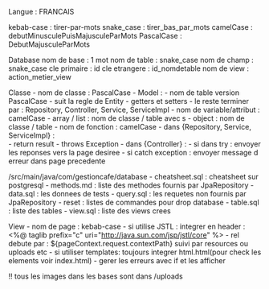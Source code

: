 Langue : FRANCAIS

kebab-case : tirer-par-mots
snake_case : tirer_bas_par_mots
camelCase : debutMinusculePuisMajusculeParMots
PascalCase : DebutMajusculeParMots

Database
    nom de base : 1 mot
    nom de table : snake_case
    nom de champ : snake_case
    cle primaire : id
    cle etrangere : id_nomdetable
    nom de view : action_metier_view

Classe
    - nom de classe : PascalCase
        - Model : 
            - nom de table version PascalCase
            - suit la regle de Entity
            - getters et setters
        - le reste terminer par : Repository, Controller, Service, ServiceImpl
    - nom de variable/attribut : camelCase 
        - array / list : nom de classe / table avec s
        - object : nom de classe / table
    - nom de fonction : camelCase
        - dans {Repository, Service, ServiceImpl} :  
            - return result 
            - throws Exception 
        - dans {Controller} :
            - si dans try : envoyer les reponses vers la page desiree
            - si catch exception : envoyer message d erreur dans page precedente
            
/src/main/java/com/gestioncafe/database
    - cheatsheet.sql : cheatsheet sur postgresql
    - methods.md : liste des methodes fournis par JpaRepository
    - data.sql : les donnees de tests
    - query.sql : les requetes non fournis par JpaRepository
    - reset : listes de commandes pour drop database
    - table.sql :  liste des tables 
    - view.sql : liste des views crees

View 
    - nom de page : kebab-case 
    - si utilise JSTL : integrer en header : 
        <%@ taglib prefix="c" uri="http://java.sun.com/jsp/jstl/core" %>
    - rel debute par : ${pageContext.request.contextPath} 
        suivi par  resources ou uploads etc
    - si utiliser templates: toujours integrer html.html(pour check les elements voir index.html)
    - gerer les erreurs avec if et les afficher

!! tous les images dans les bases sont dans /uploads
